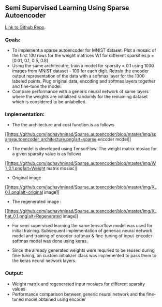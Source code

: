 ## [](#header-2)Semi Supervised Learning Using Sparse Autoencoder
[Link to Github Repo](https://github.com/jadhavhninad/Sparse_autoencoder).

### [](#header-3) Goals:
*   To implement a sparse autoencoder for MNIST dataset. Plot a mosaic of the first 100 rows for the weight matrices W1 for different sparsities p = [0.01, 0.1, 0.5, 0.8] . 
*   Using the same architecutre, train a model for sparsity = 0.1 using 1000 images from MNIST dataset - 100 for each digit. Retrain the encoder output representation of the data with a softmax layer for the 1000 labeled points. Plug original data, encoding and softmax layers together and fine-tune the model. 
*   Compare performance with a generic neural network of same layers where the weights are initialized randomly for the remaining dataset which is considered to be unlabelled.


### [](#header-3) Implementation:
*   The the architecture and cost function is as follows

[[https://github.com/jadhavhninad/Sparse_autoencoder/blob/master/img/sparseautoencoder_architecture.png|alt=sparse encoder model]]


*   The model is developed using TensorFlow. The weight matrix mosiac for a given sparsity value is as follows

[[https://github.com/jadhavhninad/Sparse_autoencoder/blob/master/img/W1_0.1.png|alt=Weight matrix mosiac]]

*   Original image

[[https://github.com/jadhavhninad/Sparse_autoencoder/blob/master/img/X_0.1.png|alt=original image]]

*   The regenerated image :

[[https://github.com/jadhavhninad/Sparse_autoencoder/blob/master/img/X_hat_0.1.png|alt=Regenerated image]]

*   For semi supervised learning the same tensorflow model was used for initial training. Subsequent implementation of generiac neural network model and training of encoder-softmax & fine-tuning of input-encoder-softmax model was done using keras.

*   Since the already generated weights were requried to be reused during fine-tuning, an custom initializer class was implemented to pass them to the keras neural network layers.

### [](#header-3) Output:
*   Weight matrix and regenerated input mosiacs for different sparsity values 
*   Performance comparison between generic neural network and the fine-tuned model obtained using encoder

